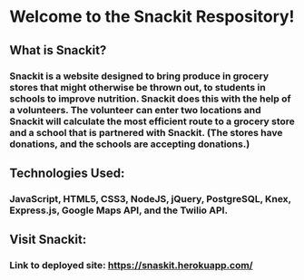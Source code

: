 # Welcome to the Snackit Respository!

## What is Snackit?

### Snackit is a website designed to bring produce in grocery stores that might otherwise be thrown out, to students in schools to improve nutrition.  Snackit does this with the help of a volunteers.  The volunteer can enter two locations and Snackit will calculate the most efficient route to a grocery store and a school that is partnered with Snackit.  (The stores have donations, and the schools are accepting donations.)

## Technologies Used:

### JavaScript, HTML5, CSS3, NodeJS, jQuery, PostgreSQL, Knex, Express.js, Google Maps API, and the Twilio API.


## Visit Snackit:
### Link to deployed site: https://snaskit.herokuapp.com/
